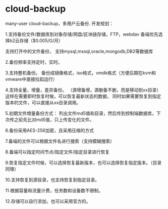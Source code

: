 # cloud-backup
many-user cloud-backup，多用户云备份.
开发规划：

1.支持备份文件/数据库到对象存储/网盘/区块链存储，FTP，webdav
备端优先选择b2云存储（$0.005/G/月）

支持打开中的文件备份，
支持mysql,mssql,oracle,mongodb,DB2等数据库

2.备份频率支持定时，实时。

3.支持整机备份。
备份成镜像格式，iso格式，vmdk格式（方便后期在kvm和vmware中直接拉起运行）

4.支持全量，增量，差异备份。
（源增备增，源删备不删，而是移动到xx目录）
这样在需要即时恢复时候，可以恢复最新状态的数据，
同时如果需要恢复到指定版本的文件，可以直接从xx目录调用。

5.初期文件增量备份方式：
列出文件md5值和目录，然后传到控制端数据库，下次传之前先比对md5值，只上传变化的文件。

6.备份采用AES-256加密，且采用压缩的方式

7.备端的文件可以根据文件名进行搜索（支持模糊搜索）

8.备端可以指定时间节点/指定文件/指定目录进行恢复

9.恢复指定文件时候，可以选择恢复最新版本，也可以选择恢复指定版本。（目录同理）

10.支持恢复到源目录，也支持恢复到指定目录。

11.根据容量和流量计费，任务数和设备数不限制。

12.存储可以自行添加，也可以采用官方的。

